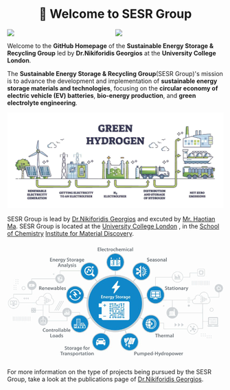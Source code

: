 <h1 align="center">👋 Welcome to SESR Group </h1>


<div style="display: flex; justify-content: space-between; align-items: flex-end;">
  <img src="https://baltictransportjournal.com/assets/files/news/hydrogen-produksjon-ny-eng.gif" width="400" />
  <img src="https://i.imgur.com/JlXPELW.jpg" width="400" /> 
</div>

Welcome to the **GitHub Homepage** of the  **Sustainable Energy Storage & Recycling Group** led by **Dr.Nikiforidis Georgios** at the **University College London**. 


The **Sustainable Energy Storage & Recycling Group**(SESR Group)'s mission is to advance the development and implementation of **sustainable energy storage materials and technologies**, focusing on the **circular economy of electric vehicle (EV) batteries**, **bio-energy production**, and **green electrolyte engineering**.

<!--   GreenHydrogen -->
![My Local Image](./Green-Hydrogen.jpg)

SESR Group is lead by [Dr.Nikiforidis Georgios](https://scholar.google.com/citations?user=EufoqsMAAAAJ&hl=en&oi=ao) and excuted by [Mr. Haotian Ma](https://github.com/TSdreamer). SESR Group is located at the [University College London](https://www.ucl.ac.uk/) , in the [School of Chemistry](https://www.ucl.ac.uk/chemistry/) [Institute for Material Discovery](https://www.ucl.ac.uk/institute-for-materials-discovery/about).

<!-- GreenEnergy-->
![My Local Image](./energy-storage.png)


For more information on the type of projects being pursued by the SESR Group, take a look at the publications page of [Dr.Nikiforidis Georgios](https://scholar.google.com/citations?user=3D4G2t8AAAAJ&hl=en&oi=ao).

